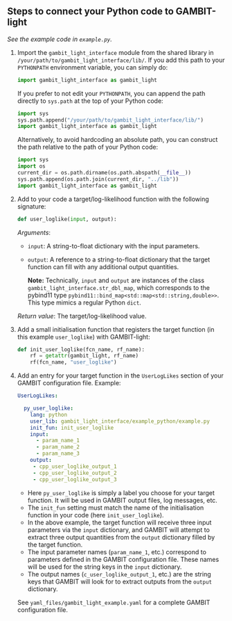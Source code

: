 ## Steps to connect your Python code to GAMBIT-light

_See the example code in `example.py`._


1. Import the `gambit_light_interface` module from the shared library in `/your/path/to/gambit_light_interface/lib/`. 
   If you add this path to your `PYTHONPATH` environment variable, you can simply do:
   ```python
   import gambit_light_interface as gambit_light
   ```
   If you prefer to not edit your `PYTHONPATH`, you can append the path directly to `sys.path` at the top of your Python code:
   ```python
   import sys
   sys.path.append("/your/path/to/gambit_light_interface/lib/")
   import gambit_light_interface as gambit_light
   ```
   Alternatively, to avoid hardcoding an absolute path, you can construct the path relative to the path of your Python code:
   ```python
   import sys
   import os
   current_dir = os.path.dirname(os.path.abspath(__file__))
   sys.path.append(os.path.join(current_dir, "../lib"))
   import gambit_light_interface as gambit_light
   ```

2. Add to your code a target/log-likelihood function with the following signature:
   ```python
   def user_loglike(input, output):
   ```
   _Arguments_:
   * `input`: A string-to-float dictionary with the input parameters. 
   * `output`: A reference to a string-to-float dictionary that the target function can fill with any additional output quantities. 
   
      **Note:** Technically, `input` and `output` are instances of the class `gambit_light_interface.str_dbl_map`, which corresponds to the pybind11 type `pybind11::bind_map<std::map<std::string,double>>`. This type mimics a regular Python `dict`.

   _Return value_: The target/log-likelihood value.


3. Add a small initialisation function that registers the target function (in this example `user_loglike`) with GAMBIT-light:
   ```python
   def init_user_loglike(fcn_name, rf_name):
       rf = getattr(gambit_light, rf_name)
       rf(fcn_name, "user_loglike")
   ```

4. Add an entry for your target function in the `UserLogLikes` section of your GAMBIT configuration file. Example:
   ```yaml
   UserLogLikes:

     py_user_loglike:
       lang: python
       user_lib: gambit_light_interface/example_python/example.py
       init_fun: init_user_loglike
       input:
         - param_name_1
         - param_name_2
         - param_name_3
       output:
        - cpp_user_loglike_output_1
        - cpp_user_loglike_output_2
        - cpp_user_loglike_output_3
   ```
   * Here `py_user_loglike` is simply a label you choose for your target function. It will be used in GAMBIT output files, log messages, etc. 
   * The `init_fun` setting must match the name of the initialisation function in your code (here `init_user_loglike`).
   * In the above example, the target function will receive three input parameters via the `input` dictionary, and GAMBIT will attempt to extract three output quantities from the `output` dictionary filled by the target function.
   * The input parameter names (`param_name_1`, etc.) correspond to parameters defined in the GAMBIT configuration file. These names will be used for the string keys in the `input` dictionary.
   * The output names (`c_user_loglike_output_1`, etc.) are the string keys that GAMBIT will look for to extract outputs from the `output` dictionary.

   See `yaml_files/gambit_light_example.yaml` for a complete GAMBIT configuration file.
   
